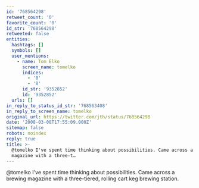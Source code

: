```yaml
---
id: '768564298'
retweet_count: '0'
favorite_count: '0'
id_str: '768564298'
retweeted: false
entities:
  hashtags: []
  symbols: []
  user_mentions:
    - name: Tom Elko
      screen_name: tomelko
      indices:
        - '0'
        - '8'
      id_str: '9352852'
      id: '9352852'
  urls: []
in_reply_to_status_id_str: '768563408'
in_reply_to_screen_name: tomelko
original_url: https://twitter.com/jth/status/768564298
date: '2008-03-08T17:55:09.000Z'
sitemap: false
robots: noindex
reply: true
title: >-
  @tomelko I've spent time thinking about possibilities. Came across a brewing
  magazine with a three-t…
---
```


@tomelko I've spent time thinking about possibilities. Came across a brewing magazine with a three-tiered, rolling cart keg brewing station.